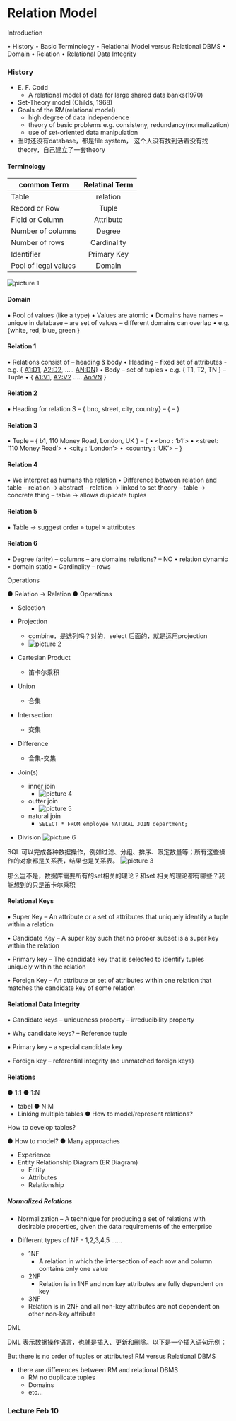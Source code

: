 # Relation Model
Introduction

• History
• Basic Terminology
• Relational Model versus Relational DBMS
• Domain
• Relation
• Relational Data Integrity

### History
 * E. F. Codd
   * A relational model of data for large shared data banks(1970)
 * Set-Theory model (Childs, 1968)
 * Goals of the RM(relational model)
   * high degree of data independence
   * theory of basic problems e.g. consisteny, redundancy(normalization)
   * use of set-oriented data manipulation
* 当时还没有database，都是file system， 这个人没有找到活着没有找theory，自己建立了一套theory



#### Terminology
| common Term | Relatinal Term|
| ------------- |:-------------:|
| Table| relation|
| Record or Row| Tuple|
| Field or Column | Attribute |
| Number of columns | Degree |
| Number of rows | Cardinality |
| Identifier | Primary Key |
| Pool of legal values | Domain|

![picture 1](../images/ce1ad2522976811df258d62a35e062d8aa86fbe33b93c03a8fd21275cca631fb.png)  

#### Domain

• Pool of values (like a type)
• Values are atomic
• Domains have names
– unique in database
– are set of values
– different domains can overlap
• e.g. {white, red, blue, green }

#### Relation 1
• Relations consist of
  – heading & body
• Heading
  – fixed set of attributes
    - e.g. { <A1:D1>, <A2:D2>, ..... <AN:DN>}
• Body
  – set of tuples
    • e.g. { T1, T2, TN }
  – Tuple
    • { <A1:V1>, <A2:V2> ..... <An:VN> }

#### Relation 2

• Heading for relation S
  – { bno, street, city, country}
  – {
      <bno : DOMAIN-BNO>
      <street : DOMAIN-STREET>
      <city : DOMAIN-CITY>
      <country : DOMAIN-COUNTRY>
  – } 
#### Relation 3

• Tuple
  – { b1, 110 Money Road, London, UK }
  – {
    • <bno : ‘b1’>
    • <street: ‘110 Money Road’>
    • <city : ‘London’>
    • <country : ‘UK’>
  – }  

#### Relation 4

• We interpret as humans the relation
• Difference between relation and table
  – relation -> abstract
  – relation -> linked to set theory
  – table -> concrete thing
  – table -> allows duplicate tuples

#### Relation 5

• Table -> suggest order
  » tupel
  » attributes

#### Relation 6

• Degree (arity)
  – columns
  – are domains relations?
  – NO
    • relation dynamic
    • domain static
    • Cardinality
  – rows

  Operations

● Relation -> Relation
● Operations
  - Selection
  - Projection
    - combine，是选列吗？对的，select 后面的，就是运用projection
    - ![picture 2](../images/19bcf433c939c979a928f9a941bab12d2153cf116ee7d709a3be81e925c306d5.png)  

  - Cartesian Product
    - 笛卡尔乘积
  - Union
    - 合集
  - Intersection
    - 交集
  - Difference
    - 合集-交集
  - Join(s)
    - inner join
      - ![picture 4](../images/7fc3dc223fea9ef83131f6845f71ff27dc06eff43b8ae49e629ee685fcfa4451.png)  
    - outter join
      - ![picture 5](../images/ed8447727a71bfabdcf8ca3a6df74be9d198de0174af034480c60ed038e6c5ee.png)  
    - natural join
      - `SELECT * FROM employee NATURAL JOIN department;`
  - Division
![picture 6](../images/afbe3ffdc5d60549ce1bfbc80b0ad0b00e319c1281d28a79eaa4f936089ac686.png)  

SQL 可以完成各种数据操作，例如过滤、分组、排序、限定数量等；所有这些操作的对象都是关系表，结果也是关系表。
  ![picture 3](../images/8e86c816019ab9d5b7ac33ff8e6f0b793b8c55010cffa5a882d461d1f0ced659.png)  

那么岂不是，数据库需要所有的set相关的理论？和set 相关的理论都有哪些？我能想到的只是笛卡尔乘积

#### Relational Keys

• Super Key
– An attribute or a set of attributes that uniquely identify a tuple
within a relation

• Candidate Key
– A super key such that no proper subset is a super key within the
relation

• Primary key
– The candidate key that is selected to identify tuples uniquely
within the relation

• Foreign Key
– An attribute or set of attributes within one relation that matches the
candidate key of some relation

#### Relational Data Integrity

• Candidate keys
– uniqueness property
– irreducibility property

• Why candidate keys?
– Reference tuple

• Primary key
– a special candidate key

• Foreign key
– referential integrity (no unmatched foreign keys)

#### Relations
● 1:1
● 1:N
  - tabel
● N:M
  - Linking multiple tables
● How to model/represent relations?

How to develop tables?

● How to model?
● Many approaches
  - Experience
  - Entity Relationship Diagram (ER Diagram)
    -  Entity
    -  Attributes
    - Relationship


##### Normalized Relations

* Normalization
  – A technique for producing a set of relations with desirable
properties, given the data requirements of the enterprise

* Different types of NF - 1,2,3,4,5 ......
  - 1NF
    - A relation in which the intersection of each row and column
contains only one value
  - 2NF
    - Relation is in 1NF and non key attributes are fully dependent
on key
  -  3NF
    - Relation is in 2NF and all non-key attributes are not
dependent on other non-key attribute

DML

DML 表示数据操作语言，也就是插入、更新和删除。以下是一个插入语句示例：


But there is no order of tuples or attributes!
RM versus Relational DBMS
* there are differences between RM and relational DBMS
  * RM no duplicate tuples
  * Domains
  * etc...

### Lecture Feb 10


